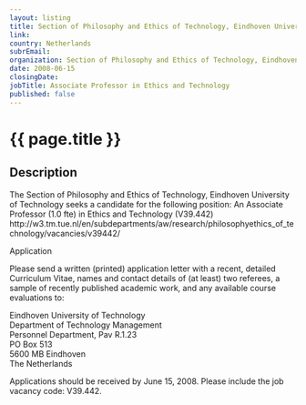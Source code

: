 ```yaml
---
layout: listing
title: Section of Philosophy and Ethics of Technology, Eindhoven University of Technology - Associate Professor in Ethics and Technology
link:
country: Netherlands
subrEmail: 
organization: Section of Philosophy and Ethics of Technology, Eindhoven University of Technology 
date: 2008-06-15
closingDate: 
jobTitle: Associate Professor in Ethics and Technology
published: false
---
```



# {{ page.title }}

## Description



<p>The Section of Philosophy and Ethics of Technology, Eindhoven
University of Technology seeks a candidate for the following position: An Associate Professor (1.0 fte) in Ethics and Technology (V39.442)
http://w3.tm.tue.nl/en/subdepartments/aw/research/philosophyethics_of_technology/vacancies/v39442/
</p>

<p>Application</p>

<p>

Please send a written (printed) application letter with a recent,
detailed Curriculum Vitae, names and contact details of (at least)
two referees, a sample of recently published academic work, and any
available course evaluations to:
</p>

<p>

Eindhoven University of Technology <br />
Department of Technology Management <br />
Personnel Department, Pav R.1.23 <br />
PO Box 513 <br />
5600 MB Eindhoven <br />
The Netherlands
</p>

<p>

Applications should be received by June 15, 2008. Please include the
job vacancy code: V39.442.
</p>


